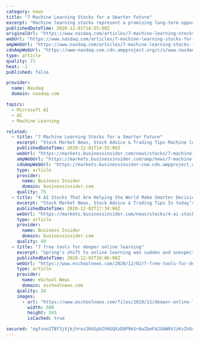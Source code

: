 ```yaml
---
category: news
title: "7 Machine Learning Stocks for a Smarter Future"
excerpt: "Machine learning stocks represent a promising long-term opportunity for investors. And they are not just about red-hot startups. There are also a myriad of mature operators that should benefit investors."
publishedDateTime: 2020-12-01T16:55:00Z
originalUrl: "https://www.nasdaq.com/articles/7-machine-learning-stocks-for-a-smarter-future-2020-12-01"
webUrl: "https://www.nasdaq.com/articles/7-machine-learning-stocks-for-a-smarter-future-2020-12-01"
ampWebUrl: "https://www.nasdaq.com/articles/7-machine-learning-stocks-for-a-smarter-future-2020-12-01?amp"
cdnAmpWebUrl: "https://www-nasdaq-com.cdn.ampproject.org/c/s/www.nasdaq.com/articles/7-machine-learning-stocks-for-a-smarter-future-2020-12-01?amp"
type: article
quality: 71
heat: -1
published: false

provider:
  name: Nasdaq
  domain: nasdaq.com

topics:
  - Microsoft AI
  - AI
  - Machine Learning

related:
  - title: "7 Machine Learning Stocks for a Smarter Future"
    excerpt: "Stock Market News, Stock Advice & Trading Tips Machine learning stocks represent a promising long-term opportunity for"
    publishedDateTime: 2020-12-01T14:55:00Z
    webUrl: "https://markets.businessinsider.com/news/stocks/7-machine-learning-stocks-for-a-smarter-future-1029854817"
    ampWebUrl: "https://markets.businessinsider.com/amp/news/7-machine-learning-stocks-for-a-smarter-future-1029854817"
    cdnAmpWebUrl: "https://markets-businessinsider-com.cdn.ampproject.org/c/s/markets.businessinsider.com/amp/news/7-machine-learning-stocks-for-a-smarter-future-1029854817"
    type: article
    provider:
      name: Business Insider
      domain: businessinsider.com
    quality: 75
  - title: "4 AI Stocks That Are Helping the World Make Smarter Decisions"
    excerpt: "Stock Market News, Stock Advice & Trading Tips In today’s uncertain economic environment tech stocks (specifically AI"
    publishedDateTime: 2020-12-02T17:34:00Z
    webUrl: "https://markets.businessinsider.com/news/stocks/4-ai-stocks-that-are-helping-the-world-make-smarter-decisions-1029859407"
    type: article
    provider:
      name: Business Insider
      domain: businessinsider.com
    quality: 49
  - title: "7 free tools for deeper online learning"
    excerpt: "Spring’s shift to online learning was sudden and unexpected, and despite pockets of schools that have resumed in-person learning or moved to hybrid learning, most schools are still fully"
    publishedDateTime: 2020-12-02T10:06:00Z
    webUrl: "https://www.eschoolnews.com/2020/12/02/7-free-tools-for-deeper-online-learning/"
    type: article
    provider:
      name: eSchool News
      domain: eschoolnews.com
    quality: 24
    images:
      - url: "https://www.eschoolnews.com/files/2020/11/deeper-online-learning.jpg"
        width: 500
        height: 343
        isCached: true

secured: "ogfsnoITBf3jXjkjhrez1R4SpbIh9GQXzD8P9kSr6wZbmFAJXAW0VJzKvIhO4MADlFLSO8p1yqCb1EGXaUlvbYlmzR/+rk34ItRRAndyQaM67B7mmtcDQslu745iwao5IAyN8dcixqU4Eb6YUiU3xSARlkl3JoJrfN28/ThMWpGdzk6elGNWxwJCtdgsSSK8VlT+jb7dG183tEmIiZwP3HFR3mBgga0qJ+XWYEkkdQ5xLFgFhtrgNEowYFOtSqrwXA/kGhx9eOseHbv8RG04Td7aJfpIPmhiVESy8JEJAhHvKC6TGPYXvupstzHLPq2KFzCW+xgYpr1vNhuOwHw9pFR1Bt+mYYKlwF132a16PAI=;HDD9+CSi1HHIUgHDtd5Z7A=="
---
```


